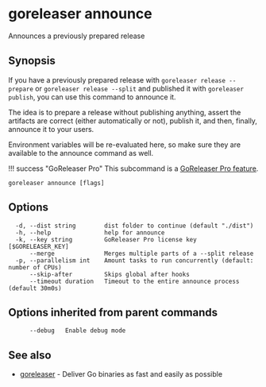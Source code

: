 # goreleaser announce

Announces a previously prepared release

## Synopsis

If you have a previously prepared release with `goreleaser release --prepare` or `goreleaser release --split` and published it with `goreleaser publish`, you can use this command to announce it.

The idea is to prepare a release without publishing anything, assert the
artifacts are correct (either automatically or not), publish it, and then,
finally, announce it to your users.

Environment variables will be re-evaluated here, so make sure they are
available to the announce command as well.

!!! success "GoReleaser Pro"
    This subcommand is a [GoReleaser Pro feature](https://goreleaser.com/pro/).


```
goreleaser announce [flags]
```

## Options

```
  -d, --dist string        dist folder to continue (default "./dist")
  -h, --help               help for announce
  -k, --key string         GoReleaser Pro license key [$GORELEASER_KEY]
      --merge              Merges multiple parts of a --split release
  -p, --parallelism int    Amount tasks to run concurrently (default: number of CPUs)
      --skip-after         Skips global after hooks
      --timeout duration   Timeout to the entire announce process (default 30m0s)
```

## Options inherited from parent commands

```
      --debug   Enable debug mode
```

## See also

* [goreleaser](/cmd/goreleaser/)	 - Deliver Go binaries as fast and easily as possible

